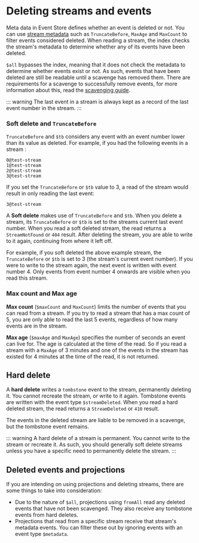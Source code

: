 # Deleting streams and events

Meta data in Event Store defines whether an event is deleted or not. You can use [stream metadata](/docs/dotnet-api/stream-metadata.md) such as `TruncateBefore`, `MaxAge` and `MaxCount` to filter events considered deleted. When reading a stream, the index checks the stream's metadata to determine whether any of its events have been deleted.

`$all` bypasses the index, meaning that it does not check the metadata to determine whether events exist or not. As such, events that have been deleted are still be readable until a scavenge has removed them. There are requirements for a scavenge to successfully remove events, for more information about this, read the [scavenging guide](/docs/server/scavenging.md).

::: warning
The last event in a stream is always kept as a record of the last event number in the stream.
:::

### Soft delete and `TruncateBefore`

`TruncateBefore` and `$tb` considers any event with an event number lower than its value as deleted.
For example, if you had the following events in a stream :

```text
0@test-stream
1@test-stream
2@test-stream
3@test-stream
```

If you set the `TruncateBefore` or `$tb` value to 3, a read of the stream would result in only reading the last event:

```text
3@test-stream
```

A **Soft delete** makes use of `TruncateBefore` and `$tb`. When you delete a stream, its `TruncateBefore` or `$tb` is set to the streams current last event number. When you read a soft deleted stream, the read returns a `StreamNotFound` or `404` result.
After deleting the stream, you are able to write to it again, continuing from where it left off.

For example, if you soft deleted the above example stream, the `TruncateBefore` or `$tb` is set to 3 (the stream's current event number). If you were to write to the stream again, the next event is written with event number 4. Only events from event number 4 onwards are visible when you read this stream.

### Max count and Max age

**Max count** (`$maxCount` and `MaxCount`) limits the number of events that you can read from a stream. If you try to read a stream that has a max count of 5, you are only able to read the last 5 events, regardless of how many events are in the stream.

**Max age** (`$maxAge` and `MaxAge`) specifies the number of seconds an event can live for. The age is calculated at the time of the read. So if you read a stream with a `MaxAge` of 3 minutes and one of the events in the stream has existed for 4 minutes at the time of the read, it is not returned.

## Hard delete

A **hard delete** writes a `tombstone` event to the stream, permanently deleting it. You cannot recreate the stream, or write to it again. Tombstone events are written with the event type `$streamDeleted`. When you read a hard deleted stream, the read returns a `StreamDeleted` or `410` result.

The events in the deleted stream are liable to be removed in a scavenge, but the tombstone event remains.

::: warning
A hard delete of a stream is permanent. You cannot write to the stream or recreate it. As such, you should generally soft delete streams unless you have a specific need to permanently delete the stream.
:::

## Deleted events and projections

If you are intending on using projections and deleting streams, there are some things to take into consideration:

- Due to the nature of `$all`, projections using `fromAll` read any deleted events that have not been scavenged. They also receive any tombstone events from hard deletes.
- Projections that read from a specific stream receive that stream's metadata events. You can filter these out by ignoring events with an event type `$metadata`.
